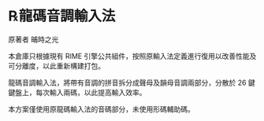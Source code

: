 # ℞龍碼音調輸入法

原著者 晡時之光

本倉庫只根據現有 RIME 引擎公共組件，按照原輸入法定義進行復用以改善性能及可分離度，以此重新構建打包。

龍碼音調輸入法，將帶有音調的拼音拆分成聲母及韻母音調兩部分，分散於 26 鍵鍵盤上，每次輸入兩碼，以此提高輸入效率。

本方案僅使用原龍碼輸入法的音碼部分，未使用形碼輔助碼。
